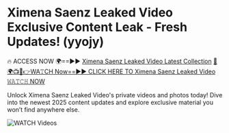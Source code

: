 # Ximena Saenz Leaked Video Exclusive Content Leak - Fresh Updates! (yyojy)

🔥 ACCESS NOW 🌍==►► <a href="https://tinyurl.com/3fjeunct" rel="nofollow">Ximena Saenz Leaked Video Latest Collection</a></h3>
[🔴🌍📺📱👉WA𝚃CH Now==►► CLICK HERE TO Ximena Saenz Leaked Video 𝚆𝙰𝚃𝙲𝙷 NOW](https://tinyurl.com/3fjeunct)

Unlock Ximena Saenz Leaked Video's private videos and photos today! Dive into the newest 2025 content updates and explore exclusive material you won’t find anywhere else.


<a href="https://tinyurl.com/3fjeunct" rel="nofollow" data-target="animated-image.originalLink"><img src="https://camo.githubusercontent.com/8a4f000d20f83aca3bf7ec5f350d767afa0574a8a352519fd8cfa583a6f93a33/68747470733a2f2f692e696d6775722e636f6d2f644a486b345a712e676966" alt="WATCH Videos" data-canonical-src="https://i.imgur.com/dJHk4Zq.gif" style="max-width: 100%; display: inline-block;" data-target="animated-image.originalImage"></a>
